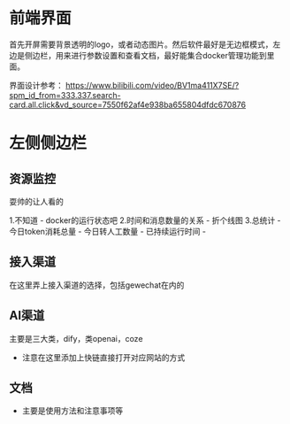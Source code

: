 # 前端界面

首先开屏需要背景透明的logo，或者动态图片。然后软件最好是无边框模式，左边是侧边栏，用来进行参数设置和查看文档，最好能集合docker管理功能到里面。

界面设计参考： https://www.bilibili.com/video/BV1ma411X7SE/?spm_id_from=333.337.search-card.all.click&vd_source=7550f62af4e938ba655804dfdc670876

# 左侧侧边栏

## 资源监控

耍帅的让人看的

1.不知道
    - docker的运行状态吧
2.时间和消息数量的关系
    - 折个线图
3.总统计
    - 今日token消耗总量
    - 今日转人工数量
    - 已持续运行时间
    - 

## 接入渠道

在这里弄上接入渠道的选择，包括gewechat在内的

## AI渠道

主要是三大类，dify，类openai，coze

- 注意在这里添加上快链直接打开对应网站的方式

## 文档

- 主要是使用方法和注意事项等